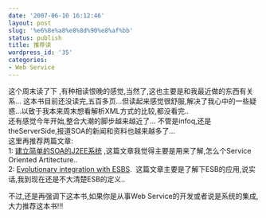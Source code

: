 ```yaml
---
date: '2007-06-10 16:12:46'
layout: post
slug: '%e6%8e%a8%e8%8d%90%e8%af%bb'
status: publish
title: 推荐读
wordpress_id: '35'
categories:
- Web Service
---
```


这个周末读了下[<Enterprise Integration Pattern>](http://www.bookgo.org/archives/e/c07df6417c7dbb3796d2360277b0be4c.html) ,有种相读恨晚的感觉,当然了,这也主要是和我最近做的东西有关系... 这本书目前还没读完,五百多页...但读起来感觉很舒服,解决了我心中的一些疑惑...以致于我本来周末想看解析XML方式的比较,都没看完..  
还有感觉今年开始,整合大潮的脚步越来越近了... 不管是infoq,还是theServerSide,报道SOA的新闻和资料也越来越多了...  
这里再推荐两篇文章:  
1: [建立简单的SOA的J2EE系统](http://www.javaworld.com/javaworld/jw-10-2004/jw-1004-soa_p.html) ,这篇文章我觉得主要是用来了解,怎么个Service Oriented Artitecture..  
2: [Evolutionary integration with ESBS](http://www.infoq.com/articles/Evolutionary-integration).  这篇文章主要是了解下ESB的应用,说实话,我到现在还是不大清楚ESB的定义..  
  
不过,还是再强调下<EIP>这本书,如果你是从事Web Service的开发或者说是系统的集成,大力推荐这本书!!!  
  

